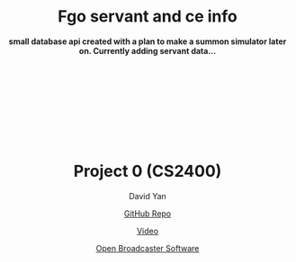 <h1 align = "center"><b>Fgo servant and ce info </b></h1>
<div align = "center">
    <p><b> 
        small database api created with a plan to make a summon simulator later on. Currently adding servant data...
    </b></p>
</div>

<div>
    <br />
    <br />
    <br />
    <br />
    <br />
    <br />
    <br />
    <br />
<div>

<div align = "center">
    <h1 align = "center"><b>Project 0 (CS2400)</b></h1>
    <p> David Yan </p>
    <p><a href="https://github.com/Remrem1645/fgoSCEapi">GitHub Repo</a></p>
    <p><a href="">Video</a></p>
    <p><a href="https://obsproject.com/">Open Broadcaster Software</a></p>
</div>

